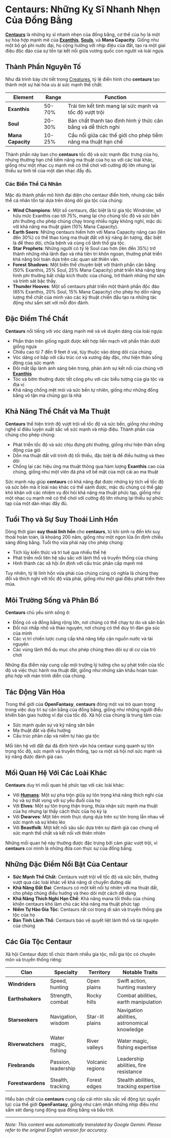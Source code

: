 # **Centaurs**: Những Kỵ Sĩ Nhanh Nhẹn Của Đồng Bằng

[**Centaurs**](/codex/Creatures/Centaurs.md) là những kỵ sĩ nhanh nhẹn của đồng bằng, cơ thể của họ là một sự hòa hợp mạnh mẽ của [**Exanthis**](/codex/Basic/Exanthis.md), [**Souls**](/codex/Basic/Soul.md), và **Mana Capacity**. Giống như một bộ gõ phi nước đại, họ cộng hưởng với nhịp điệu của đất, tạo ra một giai điệu độc đáo của sự tồn tại kết nối giữa vương quốc con người và loài ngựa.

## Thành Phần Nguyên Tố

Như đã trình bày chi tiết trong [Creatures](/codex/Creatures/Creatures.md), tỷ lệ điển hình cho **centaurs** tạo thành một sự hài hòa ưu ái sức mạnh thể chất:

| Element | Range | Function |
|---------|------------|----------|
| **Exanthis** | 50-70% | Trái tim kết tinh mang lại sức mạnh và tốc độ vượt trội |
| **Soul** | 20-30% | Bản chất thanh tao định hình ý thức cân bằng và dễ thích nghi |
| **Mana Capacity** | 10-25% | Cầu nối giữa các thế giới cho phép tiềm năng ma thuật hạn chế |

Thành phần này ban cho **centaurs** tốc độ và sức mạnh đặc trưng của họ, nhưng thường hạn chế tiềm năng ma thuật của họ so với các loài khác, giống như một nhạc cụ mạnh mẽ có thể chơi với cường độ lớn nhưng lại thiếu sự tinh tế của một dàn nhạc đầy đủ.

### Các Biến Thể Cá Nhân

Mặc dù thành phần mô hình đại diện cho centaur điển hình, nhưng các biến thể cá nhân tồn tại dựa trên dòng dõi gia tộc của chúng:

- **Wind Champions**: Một số centaurs, đặc biệt là từ gia tộc Windrider, sở hữu mức Exanthis cao tới 75%, mang lại cho chúng tốc độ và sức bền phi thường cho phép chúng chạy trong nhiều ngày không nghỉ, mặc dù với khả năng ma thuật giảm (10% Mana Capacity).
- **Earth Seers**: Những centaurs hiếm hơn với Mana Capacity nâng cao (lên đến 30%) có thể thao túng ma thuật đất với kỹ năng ấn tượng, đặc biệt là để theo dõi, chữa bệnh và củng cố lãnh thổ gia tộc.
- **Star Prophets**: Những người có tỷ lệ Soul cao hơn (lên đến 35%) trở thành những nhà lãnh đạo và nhà tiên tri khôn ngoan, thường phát triển khả năng bói toán dựa trên các quan sát thiên văn.
- **Forest Shadows**: Một biến thể chuyên biệt với thành phần cân bằng (50% Exanthis, 25% Soul, 25% Mana Capacity) phát triển khả năng tàng hình phi thường bất chấp kích thước của chúng, trở thành những thợ săn và trinh sát bậc thầy.
- **Thunder Hooves**: Một số centaurs phát triển một thành phần độc đáo (65% Exanthis, 20% Soul, 15% Mana Capacity) cho phép họ dồn năng lượng thể chất của mình vào các kỹ thuật chiến đấu tạo ra những tác động như sấm sét với mỗi đòn đánh.

## Đặc Điểm Thể Chất

**Centaurs** nổi tiếng với vóc dáng mạnh mẽ và vẻ duyên dáng của loài ngựa:
- Phần thân trên giống người được kết hợp liền mạch với phần thân dưới giống ngựa
- Chiều cao từ 7 đến 9 feet ở vai, tùy thuộc vào dòng dõi của chúng
- Vóc dáng cơ bắp với cấu trúc cơ và xương dày đặc, như hiện thân sống động của sức mạnh
- Đôi mắt lấp lánh ánh sáng bên trong, phản ánh sự kết nối của chúng với [**Exanthis**](/codex/Basic/Exanthis.md)
- Tóc và bờm thường được tết công phu với các biểu tượng của gia tộc và địa vị
- Khả năng chống mệt mỏi và sức bền tự nhiên, giống như những đồng bằng vô tận mà chúng gọi là nhà

## Khả Năng Thể Chất và Ma Thuật

**Centaurs** thể hiện trình độ vượt trội về tốc độ và sức bền, giống như những nghệ sĩ điêu luyện xuất sắc về sức mạnh và nhịp điệu. Thành phần của chúng cho phép chúng:
- Phát triển tốc độ và sức chịu đựng phi thường, giống như hiện thân sống động của gió
- Dồn ma thuật đất với trình độ tối thiểu, đặc biệt là để điều hướng và theo dõi
- Chống lại các hiệu ứng ma thuật thông qua hàm lượng **Exanthis** cao của chúng, giống như một viên đá phá vỡ bề mặt của một cái ao ma thuật

Sức mạnh này giúp **centaurs** có khả năng đạt được những kỳ tích về tốc độ và sức bền mà ít loài nào khác có thể sánh được, mặc dù chúng có thể gặp khó khăn với các nhiệm vụ đòi hỏi khả năng ma thuật phức tạp, giống như một nhạc cụ mạnh mẽ có thể chơi với cường độ lớn nhưng lại thiếu sự phức tạp của một dàn nhạc đầy đủ.

## Tuổi Thọ và Sự Suy Thoái Linh Hồn

Dòng thời gian **suy thoái linh hồn** cho **centaurs**, từ khi sinh ra đến khi suy thoái hoàn toàn, là khoảng 200 năm, giống như một ngọn lửa ổn định chiếu sáng đồng bằng. Tuổi thọ vừa phải này cho phép chúng:
- Tích lũy kiến thức và trí tuệ qua nhiều thế hệ
- Phát triển mối liên hệ sâu sắc với lãnh thổ và truyền thống của chúng
- Hình thành các xã hội ổn định với cấu trúc phân cấp mạnh mẽ

Tuy nhiên, tỷ lệ linh hồn vừa phải của chúng cũng có nghĩa là chúng thay đổi và thích nghi với tốc độ vừa phải, giống như một giai điệu phát triển theo mùa.

## Môi Trường Sống và Phân Bố

**Centaurs** chủ yếu sinh sống ở:
- Đồng cỏ và đồng bằng rộng lớn, nơi chúng có thể chạy tự do và săn bắn
- Đồi núi nhấp nhô và thảo nguyên, nơi chúng có thể duy trì đàn gia súc của mình
- Các vị trí chiến lược cung cấp khả năng tiếp cận nguồn nước và tài nguyên
- Các vùng lãnh thổ du mục cho phép chúng theo dõi sự di cư của trò chơi

Những địa điểm này cung cấp môi trường lý tưởng cho sự phát triển của tốc độ và việc thực hành ma thuật đất, giống như những sân khấu hoàn toàn phù hợp với màn trình diễn của chúng.

## Tác Động Văn Hóa

Trong thế giới của **OpenFantasy**, **centaurs** đóng một vai trò quan trọng trong việc duy trì sự cân bằng của đồng bằng, giống như những người điều khiển bản giao hưởng vĩ đại của tốc độ. Xã hội của chúng là trung tâm của:
- Sức mạnh quân sự và kỹ năng săn bắn
- Ma thuật đất và điều hướng
- Cấu trúc phân cấp và niềm tự hào gia tộc

Mối liên hệ với đất đai đã định hình văn hóa centaur xung quanh sự tôn trọng tốc độ, sức mạnh và truyền thống, tạo ra một xã hội nơi sức mạnh và kỹ năng được đánh giá cao.

## Mối Quan Hệ Với Các Loài Khác

**Centaurs** duy trì mối quan hệ phức tạp với các loài khác:
- Với [**Humans**](/codex/Creatures/Human.md): Một sự pha trộn giữa sự tôn trọng khả năng thích nghi của họ và sự thất vọng với sự yếu đuối của họ
- Với **Elves**: Một sự tôn trọng thận trọng, thừa nhận sức mạnh ma thuật của họ nhưng lại thấy cách thức của họ kỳ lạ
- Với **Dwarves**: Một liên minh thực dụng dựa trên sự tôn trọng lẫn nhau về sức mạnh và sự khéo léo
- Với **Beastfolk**: Một kết nối sâu sắc dựa trên sự đánh giá cao chung về sức mạnh thể chất và kết nối với thiên nhiên

Những mối quan hệ này thường được đặc trưng bởi cảm giác vượt trội, vì **centaurs** coi mình là những đứa con thực sự của đồng bằng.

## Những Đặc Điểm Nổi Bật Của Centaur

- **Sức Mạnh Thể Chất**: Centaurs vượt trội về tốc độ và sức bền, thường vượt qua các loài khác về khả năng di chuyển đường dài
- **Khả Năng Đất Đai**: Centaurs có một kết nối tự nhiên với ma thuật đất, cho phép chúng điều hướng và theo dõi một cách dễ dàng
- **Khả Năng Thích Nghi Hạn Chế**: Khả năng mana tối thiểu của chúng khiến centaurs khó làm chủ các khả năng ma thuật phức tạp
- **Niềm Tự Hào Gia Tộc**: Centaurs rất coi trọng di sản và truyền thống gia tộc của họ
- **Bản Tính Lãnh Thổ**: Centaurs bảo vệ quyết liệt lãnh thổ và tài nguyên của chúng

## Các Gia Tộc Centaur

Xã hội Centaur được tổ chức thành nhiều gia tộc, mỗi gia tộc có chuyên môn và truyền thống riêng:

| Clan | Specialty | Territory | Notable Traits |
|---------|---------------|---------|-------------------|
| **Windriders** | Speed, hunting | Open plains | Swift action, hunting mastery |
| **Earthshakers** | Strength, combat | Rocky hills | Combat abilities, earth manipulation |
| **Starseekers** | Navigation, wisdom | Star-lit plains | Navigation abilities, astronomical knowledge |
| **Riverwatchers** | Water magic, fishing | River valleys | Water magic, fishing expertise |
| **Firebrands** | Passion, leadership | Volcanic regions | Leadership abilities, fire resistance |
| **Forestwardens** | Stealth, tracking | Forest edges | Stealth abilities, tracking expertise |

Hiểu bản chất của **centaurs** cung cấp cái nhìn sâu sắc về động lực quyền lực của thế giới **OpenFantasy**, giống như cảm nhận những nhịp điệu như sấm sét đang rung động qua đồng bằng và bầu trời.


---
_Note: This content was automatically translated by Google Gemini. Please refer to the original English version for accuracy._